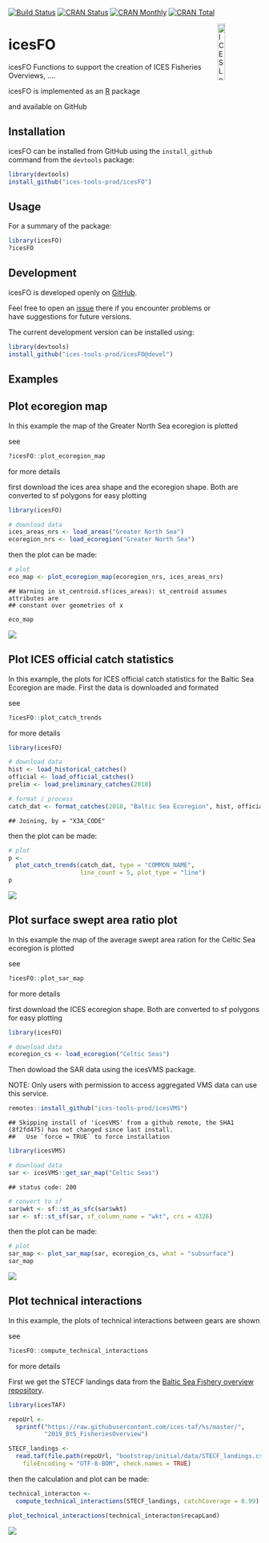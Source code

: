 
[![Build
Status](https://travis-ci.org/ices-tools-prod/icesFO.svg?branch=devel)](https://travis-ci.org/ices-tools-prod/icesFO)
[![CRAN
Status](http://r-pkg.org/badges/version/icesFO)](https://cran.r-project.org/package=icesFO)
[![CRAN
Monthly](http://cranlogs.r-pkg.org/badges/icesFO)](https://cran.r-project.org/package=icesFO)
[![CRAN
Total](http://cranlogs.r-pkg.org/badges/grand-total/icesFO)](https://cran.r-project.org/package=icesFO)

[<img align="right" alt="ICES Logo" width="17%" height="17%" src="http://ices.dk/_layouts/15/1033/images/icesimg/iceslogo.png">](http://ices.dk)

# icesFO

icesFO Functions to support the creation of ICES Fisheries Overviews, ….

icesFO is implemented as an [R](https://www.r-project.org) package
<!-- and available on [CRAN](https://cran.r-project.org/package=icesFO). -->
and available on GitHub

## Installation

icesFO can be installed from GitHub using the `install_github` command
from the `devtools` package:

``` r
library(devtools)
install_github("ices-tools-prod/icesFO")
```

## Usage

For a summary of the package:

``` r
library(icesFO)
?icesFO
```

## Development

icesFO is developed openly on
[GitHub](https://github.com/ices-tools-prod/icesFO).

Feel free to open an
[issue](https://github.com/ices-tools-prod/icesFO/issues) there if you
encounter problems or have suggestions for future versions.

The current development version can be installed using:

``` r
library(devtools)
install_github("ices-tools-prod/icesFO@devel")
```

## Examples

## Plot ecoregion map

In this example the map of the Greater North Sea ecoregion is plotted

see

``` r
?icesFO::plot_ecoregion_map
```

for more details

first download the ices area shape and the ecoregion shape. Both are
converted to sf polygons for easy plotting

``` r
library(icesFO)

# download data
ices_areas_nrs <- load_areas("Greater North Sea")
ecoregion_nrs <- load_ecoregion("Greater North Sea")
```

then the plot can be made:

``` r
# plot
eco_map <- plot_ecoregion_map(ecoregion_nrs, ices_areas_nrs)
```

    ## Warning in st_centroid.sf(ices_areas): st_centroid assumes attributes are
    ## constant over geometries of x

``` r
eco_map
```

![](README_files/figure-gfm/plot_ecoregion-1.png)<!-- -->

## Plot ICES official catch statistics

In this example, the plots for ICES official catch statistics for the
Baltic Sea Ecoregion are made. First the data is downloaded and formated

see

``` r
?icesFO::plot_catch_trends
```

for more details

``` r
library(icesFO)

# download data
hist <- load_historical_catches()
official <- load_official_catches()
prelim <- load_preliminary_catches(2018)

# format / process
catch_dat <- format_catches(2018, "Baltic Sea Ecoregion", hist, official, prelim)
```

    ## Joining, by = "X3A_CODE"

then the plot can be made:

``` r
# plot
p <- 
  plot_catch_trends(catch_dat, type = "COMMON_NAME", 
                    line_count = 5, plot_type = "line")
p
```

![](README_files/figure-gfm/plot_official_catch-1.png)<!-- -->

## Plot surface swept area ratio plot

In this example the map of the average swept area ration for the Celtic
Sea ecoregion is plotted

see

``` r
?icesFO::plot_sar_map
```

for more details

first download the ICES ecoregion shape. Both are converted to sf
polygons for easy plotting

``` r
library(icesFO)

# download data
ecoregion_cs <- load_ecoregion("Celtic Seas")
```

Then dowload the SAR data using the icesVMS package.

<div class="alert alert-danger"
  <strong>NOTE:</strong> Only users with permission to access aggregated VMS data
  can use this service.
</div>

``` r
remotes::install_github("ices-tools-prod/icesVMS")
```

    ## Skipping install of 'icesVMS' from a github remote, the SHA1 (8f2fd475) has not changed since last install.
    ##   Use `force = TRUE` to force installation

``` r
library(icesVMS)

# download data
sar <- icesVMS::get_sar_map("Celtic Seas")
```

    ## status code: 200

``` r
# convert to sf
sar$wkt <- sf::st_as_sfc(sar$wkt)
sar <- sf::st_sf(sar, sf_column_name = "wkt", crs = 4326)
```

then the plot can be made:

``` r
# plot
sar_map <- plot_sar_map(sar, ecoregion_cs, what = "subsurface")
sar_map
```

![](README_files/figure-gfm/plot_sar-1.png)<!-- -->

## Plot technical interactions

In this example, the plots of technical interactions between gears are
shown

see

``` r
?icesFO::compute_technical_interactions
```

for more details

First we get the STECF landings data from the [Baltic Sea Fishery
overview
repository](https://github.com/ices-taf/2019_BtS_FisheriesOverview).

``` r
library(icesTAF)

repoUrl <- 
  sprintf("https://raw.githubusercontent.com/ices-taf/%s/master/",
          "2019_BtS_FisheriesOverview")

STECF_landings <-
  read.taf(file.path(repoUrl, "bootstrap/initial/data/STECF_landings.csv"), 
    fileEncoding = "UTF-8-BOM", check.names = TRUE)
```

then the calculation and plot can be made:

``` r
technical_interacton <- 
  compute_technical_interactions(STECF_landings, catchCoverage = 0.99)
```

``` r
plot_technical_interactions(technical_interacton$recapLand)
```

![](README_files/figure-gfm/plot_tech_interaction-1.png)<!-- -->
